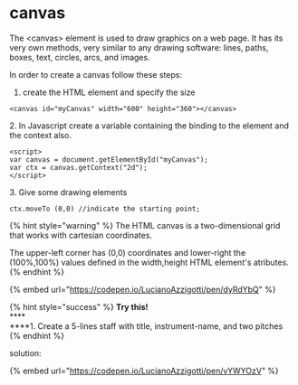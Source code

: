 # canvas

The \<canvas> element is used to draw graphics on a web page. It has its very own methods, very similar to any drawing software: lines, paths, boxes, text, circles, arcs, and images.&#x20;

In order to create a canvas follow these steps:



1. create the HTML element and specify the size&#x20;

```
<canvas id="myCanvas" width="600" height="360"></canvas>
```

2\. In Javascript create a variable containing the binding to the element and the context also.&#x20;

```
<script>
var canvas = document.getElementById("myCanvas");
var ctx = canvas.getContext("2d");
</script>
```

3\. Give some drawing elements&#x20;

```
ctx.moveTo (0,0) //indicate the starting point;
```

{% hint style="warning" %}
The HTML canvas is a two-dimensional grid that works with cartesian coordinates.

The upper-left corner has  (0,0) coordinates and lower-right the (100%,100%) values defined in the width,height HTML element's atributes.
{% endhint %}

{% embed url="https://codepen.io/LucianoAzzigotti/pen/dyRdYbQ" %}

{% hint style="success" %}
**Try this!**\
****\
****1. Create a 5-lines staff with title, instrument-name, and two pitches
{% endhint %}

solution:

{% embed url="https://codepen.io/LucianoAzzigotti/pen/vYWYOzV" %}

